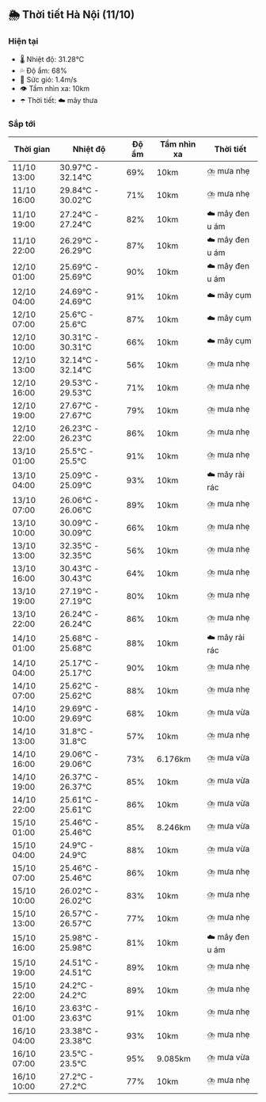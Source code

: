 ## 🌦️ Thời tiết Hà Nội (11/10)

### Hiện tại

- 🌡️ Nhiệt độ: 31.28℃
- 💦 Độ ẩm: 68%
- 💨 Sức gió: 1.4m/s
- 👁️ Tầm nhìn xa: 10km
- ☂️ Thời tiết: ☁️ mây thưa

### Sắp tới

| Thời gian | Nhiệt độ | Độ ẩm | Tầm nhìn xa | Thời tiết |
| --- | --- | --- | --- | --- |
| 11/10 13:00 | 30.97℃ - 32.14℃ | 69% | 10km | ⛈️ mưa nhẹ |
| 11/10 16:00 | 29.84℃ - 30.02℃ | 71% | 10km | ⛈️ mưa nhẹ |
| 11/10 19:00 | 27.24℃ - 27.24℃ | 82% | 10km | ☁️ mây đen u ám |
| 11/10 22:00 | 26.29℃ - 26.29℃ | 87% | 10km | ☁️ mây đen u ám |
| 12/10 01:00 | 25.69℃ - 25.69℃ | 90% | 10km | ☁️ mây đen u ám |
| 12/10 04:00 | 24.69℃ - 24.69℃ | 91% | 10km | ☁️ mây cụm |
| 12/10 07:00 | 25.6℃ - 25.6℃ | 87% | 10km | ☁️ mây cụm |
| 12/10 10:00 | 30.31℃ - 30.31℃ | 66% | 10km | ☁️ mây cụm |
| 12/10 13:00 | 32.14℃ - 32.14℃ | 56% | 10km | ⛈️ mưa nhẹ |
| 12/10 16:00 | 29.53℃ - 29.53℃ | 71% | 10km | ⛈️ mưa nhẹ |
| 12/10 19:00 | 27.67℃ - 27.67℃ | 79% | 10km | ⛈️ mưa nhẹ |
| 12/10 22:00 | 26.23℃ - 26.23℃ | 86% | 10km | ⛈️ mưa nhẹ |
| 13/10 01:00 | 25.5℃ - 25.5℃ | 91% | 10km | ⛈️ mưa nhẹ |
| 13/10 04:00 | 25.09℃ - 25.09℃ | 93% | 10km | ☁️ mây rải rác |
| 13/10 07:00 | 26.06℃ - 26.06℃ | 89% | 10km | ⛈️ mưa nhẹ |
| 13/10 10:00 | 30.09℃ - 30.09℃ | 66% | 10km | ⛈️ mưa nhẹ |
| 13/10 13:00 | 32.35℃ - 32.35℃ | 56% | 10km | ⛈️ mưa nhẹ |
| 13/10 16:00 | 30.43℃ - 30.43℃ | 64% | 10km | ⛈️ mưa nhẹ |
| 13/10 19:00 | 27.19℃ - 27.19℃ | 80% | 10km | ⛈️ mưa nhẹ |
| 13/10 22:00 | 26.24℃ - 26.24℃ | 86% | 10km | ⛈️ mưa nhẹ |
| 14/10 01:00 | 25.68℃ - 25.68℃ | 88% | 10km | ☁️ mây rải rác |
| 14/10 04:00 | 25.17℃ - 25.17℃ | 90% | 10km | ⛈️ mưa nhẹ |
| 14/10 07:00 | 25.62℃ - 25.62℃ | 88% | 10km | ⛈️ mưa nhẹ |
| 14/10 10:00 | 29.69℃ - 29.69℃ | 68% | 10km | ⛈️ mưa vừa |
| 14/10 13:00 | 31.8℃ - 31.8℃ | 57% | 10km | ⛈️ mưa nhẹ |
| 14/10 16:00 | 29.06℃ - 29.06℃ | 73% | 6.176km | ⛈️ mưa vừa |
| 14/10 19:00 | 26.37℃ - 26.37℃ | 85% | 10km | ⛈️ mưa vừa |
| 14/10 22:00 | 25.61℃ - 25.61℃ | 86% | 10km | ⛈️ mưa vừa |
| 15/10 01:00 | 25.46℃ - 25.46℃ | 85% | 8.246km | ⛈️ mưa vừa |
| 15/10 04:00 | 24.9℃ - 24.9℃ | 88% | 10km | ⛈️ mưa vừa |
| 15/10 07:00 | 25.46℃ - 25.46℃ | 86% | 10km | ⛈️ mưa nhẹ |
| 15/10 10:00 | 26.02℃ - 26.02℃ | 83% | 10km | ⛈️ mưa nhẹ |
| 15/10 13:00 | 26.57℃ - 26.57℃ | 77% | 10km | ⛈️ mưa nhẹ |
| 15/10 16:00 | 25.98℃ - 25.98℃ | 81% | 10km | ☁️ mây đen u ám |
| 15/10 19:00 | 24.51℃ - 24.51℃ | 89% | 10km | ⛈️ mưa nhẹ |
| 15/10 22:00 | 24.2℃ - 24.2℃ | 89% | 10km | ⛈️ mưa nhẹ |
| 16/10 01:00 | 23.63℃ - 23.63℃ | 91% | 10km | ⛈️ mưa nhẹ |
| 16/10 04:00 | 23.38℃ - 23.38℃ | 93% | 10km | ⛈️ mưa nhẹ |
| 16/10 07:00 | 23.5℃ - 23.5℃ | 95% | 9.085km | ⛈️ mưa vừa |
| 16/10 10:00 | 27.2℃ - 27.2℃ | 77% | 10km | ⛈️ mưa nhẹ |
